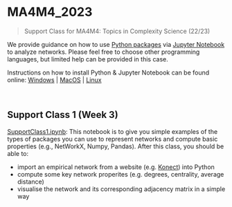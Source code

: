 # MA4M4_2023
> Support Class for MA4M4: Topics in Complexity Science (22/23)

We provide guidance on how to use [Python packages](https://www.python.org/) via [Jupyter Notebook](https://jupyter.org/) to analyze networks. Please feel free to choose other programming languages, but limited help can be provided in this case.

Instructions on how to install Python & Jupyter Notebook can be found online: [Windows](https://www.geeksforgeeks.org/how-to-install-jupyter-notebook-in-windows/) | [MacOS](https://www.geeksforgeeks.org/how-to-install-jupyter-notebook-on-macos/) | [Linux](https://www.geeksforgeeks.org/how-to-install-jupyter-notebook-in-linux/)

&nbsp;

## Support Class 1 (Week 3)
[SupportClass1.ipynb](https://github.com/YuetingH/MA4M4_2023/blob/main/Support_Class1/SupportClass1.ipynb): This notebook is to give you simple examples of the types of packages you can use to represent networks and compute basic properties (e.g., NetWorkX, Numpy, Pandas). After this class, you should be able to:
- import an empirical network from a website (e.g. [Konect](http://konect.cc/networks/)) into Python
- compute some key network properites (e.g. degrees, centrality, average distance)
- visualise the network and its corresponding adjacency matrix in a simple way
